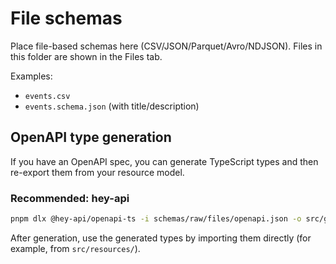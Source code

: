 # File schemas

Place file-based schemas here (CSV/JSON/Parquet/Avro/NDJSON). Files in this folder are shown in the Files tab.

Examples:
- `events.csv`
- `events.schema.json` (with title/description)

## OpenAPI type generation

If you have an OpenAPI spec, you can generate TypeScript types and then re-export them from your resource model.

### Recommended: hey-api
```bash
pnpm dlx @hey-api/openapi-ts -i schemas/raw/files/openapi.json -o src/generated
```

After generation, use the generated types by importing them directly (for example, from `src/resources/`).
